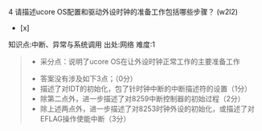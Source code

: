 4
请描述ucore OS配置和驱动外设时钟的准备工作包括哪些步骤？ (w2l2)
- [x]

知识点:中断、异常与系统调用
出处:网络
难度:1
> + 采分点：说明了ucore OS在让外设时钟正常工作的主要准备工作
> - 答案没有涉及如下3点；（0分）
> - 描述了对IDT的初始化，包了针时钟中断的中断描述符的设置（1分）
> - 除第二点外，进一步描述了对8259中断控制器的初始过程（2分）
> - 除上述两点外，进一步描述了对8253时钟外设的初始化，或描述了对EFLAG操作使能中断（3分）

